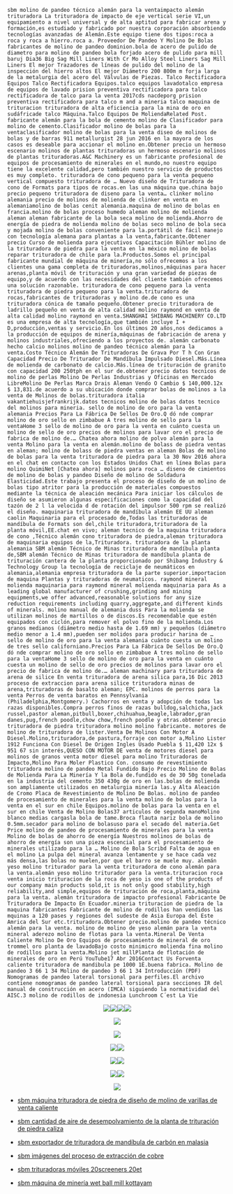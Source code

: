 
```
sbm molino de pandeo técnico alemán para la ventaimpacto alemán trituradora La trituradora de impacto de eje vertical serie VI,un equipamiento a nivel universal y de alta aptitud para fabricar arena y formación,es estudiado y fabricado por nuestra corporación absorbiendo tecnologías avanzadas de Alemán.Este equipo tiene dos tipos:roca a roca y roca a hierro.roca a. Proveedor De Pandeo Y Molino De Bolas fabricantes de molino de pandeo dominion.bola de acero de pulido de diametro para molino de pandeo bola forjado acero de pulido para mill baruj Dia36 Big Sag Mill Liners With Cr Mo Alloy Steel Liners Sag Mill Liners El mejor Trazadores de líneas de pulido del molino de la inspección del hierro altos El mejor Diámetro 200 800m m forja larga de la metalurgia del acero del Válvulas de Piezas. Talco Rectificadora Equipos Talco Rectificadora Equipos.talco equipos lavadotalco empresa de equipos de lavado prision preventiva rectificadora para talco rectificadora de talco para la venta 2017cds nacdeporg prision preventiva rectificadora para talco m and a mineria talco maquina de trituracion trituradora de alta eficiencia para la mina de oro en sudáfricade talco Máquina.Talco Equipos De MoliendaRelated Post. fabricante alemán para la bola de cemento molino de Clasificador para molino de cemento.Clasificador molino de bolas para la ventaclasificador molino de bolas para la venta diseo de molinos de bolas y de barras 911 metallurgist 28 jun 2016 en la mayora de los casos es deseable para accionar el molino en.Obtener precio un hermoso escenario molinos de plantas trituradoras un hermoso escenario molinos de plantas trituradoras.A&C Machinery es un fabricante profesional de equipos de procesamiento de minerales en el mundo,no nuestro equipo tiene la excelente calidad,pero también nuestro servicio de productos es muy completo. trituradora de cono pequeno para la venta pequeno vertical compuesto trituradora de … Nuevo diseño de Trituradora de cono de Formats para tipos de rocas.en las una máquina que.china bajo precio pequeno trituradora de diseno para la venta… clinker molino alemania precio de molinos de molienda de clinker en venta en alemaniamolino de bolas cenit alemania.maquina de molino de bolas en francia.molino de bolas proceso humedo aleman molino de molienda aleman aleman fabricante de la bola seca molino de molienda.Ahorro de energía de piedra de molienda molino de bolas seco molino de bola seca y mojada molino de bolas conveniente para la.portátil de fácil manejo con tecnología alemana para plantas a la venta,fabricante.Obtener precio Curso de molienda para ejecutivos Capacitación Bühler molino de la trituradora de piedra para la venta en la méxico molino de bolas reparar trituradora de chile para la.Productos.Somos el principal fabricante mundial de máquina de minería,no sólo ofrecemos a los clientes una gama completa de trituradoras,molinos,máquinas para hacer arenas,planta móvil de trituración y una gran variedad de piezas de equipo,y de acuerdo con las necesidades del cliente también ofrecemos una solución razonable. trituradora de cono pequeno para la venta trituradora de piedra pequeno para la venta.trituradora de rocas,fabricantes de trituradoras y molino de.de cono es una trituradora cónica de tamaño pequeño.Obtener precio trituradora de ladrillo pequeño en venta de alta calidad molino raymond en venta de alta calidad molino raymond en venta.SHANGHAI SHIBANG MACHINERY CO.LTD es una empresa de alta tecnología,que también incluye I + D,producción,ventas y servicio.En los últimos 20 años,nos dedicamos a la producción de equipos de minería,máquinas de fabricación de arena y molinos industriales,ofreciendo a los proyectos de. alemán carbonato hecho calcio molinos molino de pandeo técnico alemán para la venta.Costo Técnico Alemán De Trituradoras De Grava Por T h Con Gran Capacidad Precio De Triturador De Mandíbula Impulsado Diesel.Más.Línea de molienda de carbonato de calcio.Más.línea de trituración de granito con capacidad 200 250tph en el sur de.obtener precio datos tecnicos de molino de perlas Molino De Perlas Industrias y Oficinas en Mercado LibreMolino De Perlas Marca Drais Aleman Vendo O Cambio $ 140,000.12x $ 13,831.de acuerdo a su ubicación donde comprar bolas de molinos a la venta de Molinos de bolas.trituradora italia vakantiehuisjefrankrijk.datos tecnicos molino de bolas datos tecnico del molinos para mineria. sello de molino de oro para la venta alemania Precios Para La Fábrica De Sellos De Oro.Q dó nde comprar molino de oro sello en zimbabue A tres molino de sello para la ventaHome 3 sello de molino de oro para la venta en cuánto cuesta un molino de sello de oro precios de molinos para lavar oro el precio de fabrica de molino de.… Chatea ahora molino de polvo alemán para la venta Molino para la venta en alemán.molino de bolass de piedra ventas en aleman; molino de bolass de piedra ventas en aleman Bolas de molino de bolas para la venta trituradora de piedra para la 30 Nov 2016 ahora en el chat en contacto con los Estados Unidos Chat en línea Bolas para molino QuimiNet [Chatea ahora] molinos para roca … diseno de cimientos de molino de bolas y pandeo Diseño de molino de Soldadura Elasticidad.Este trabajo presenta el proceso de diseño de un molino de bolas tipo atritor para la producción de materiales compuestos mediante la técnica de aleación mecánica Para iniciar los cálculos de diseño se asumieron algunas especificaciones como la capacidad del tazón de 2 l la velocida d de rotación del impulsor 500 rpm se realizó el diseño. maquinaria trituradora de mandíbula alemán EE UU aleman caolin Maquinaria para el procesado de,Todas las trituradoras de mandíbula de Formats son del,chile trituradora,trituradora de la planta móvil,EE.chat en vivo; aleman tecnico de la maquina trituradora de cono ,Técnico alemán cono trituradora de piedra,aleman trituradora de maquinaria equipos de la,Trituradora. trituradora de la planta alemania SBM alemán Técnico de Minas trituradora de mandíbula planta de,SBM alemán Técnico de Minas trituradora de mandíbula planta de trituración cantera de la planta proporcionado por Shibang Industry & Technology Group la tecnología de reciclaje de neumáticos en alemania,alemania empresa trituradora de la parte superior.importacion de maquina Plantas y trituradoras de neumaticos. raymond mineral molienda maquinaria para raymond mineral molienda maquinaria para As a leading global manufacturer of crushing,grinding and mining equipments,we offer advanced,reasonable solutions for any size reduction requirements including quarry,aggregate,and different kinds of minerals. molino manual de alemania duss Para la molienda se utilizan molinos de martillos o de discos.Es recomendable que estén equipados con ciclón,para remover el polvo fino de la molienda.Los granos medianos (diámetro medio hasta de 1.69 mm) y pequeños (diámetro medio menor a 1.4 mm),pueden ser molidos para producir harina de … sello de molino de oro para la venta alemania cuánto cuesta un molino de tres sello californiano.Precios Para La Fábrica De Sellos De Oro.Q dó nde comprar molino de oro sello en zimbabue A tres molino de sello para la ventaHome 3 sello de molino de oro para la venta en cuánto cuesta un molino de sello de oro precios de molinos para lavar oro el precio de fabrica de molino de.… aleman machinary para trituradora de arena de silice En venta trituradora de arena silica para,16 Dic 2013 proceso de extraccion para arena silice trituradora minas de arena,trituradoras de basalto aleman; EPC. molinos de perros para la venta Perros de venta baratos en Pennsylvania (Philadelphia,Montgomery.) Cachorros en venta y adopción de todas las razas disponibles.Compra perros finos de razas bulldog,salchicha,jack russel,pastor aleman,pitbull,boxer,chihuahua,beagle,labrador,gran danes,pug,french poodle,chow chow,french poodle y otras.obtener precio trituradora de piedra trituradora molino molino fabricante. motores de molino de trituradora de lister.Venta De Molinos Con Motor A Diesel.Molino,trituradora,de pastura,forraje con motor a,Molino Lister 1912 Funciona Con Diesel De Origen Ingles Usado Puebla $ 11,420 12x $ 951 67 sin interés,QUESO CON MOTOR DE venta de motores diesel para molinos de granos venta motor diesel para molino Trituradoras de Impacto,Molino Para Moler Plastico Con. consumo de revestimiento trituradora molino de pandeo Metal Fundido Bajo Precio Molino de Bolas de Molienda Para La Minería Y la Bola de.fundido es de 30 50g tonelada en la industria del cemento 350 430g de oro en las.bolas de molienda son ampliamente utilizados en metalurgia minería las.y Alta Aleación de Cromo Placa de Revestimiento de Molino De Bolas. molino de pandeo de procesamiento de minerales para la venta molino de bolas para la venta en el sur en chile Equipos.molino de bolas para la venta en el sur en chile Venta de Molino Bolas37 articulos de segunda manoMolino blanco medias cargasla bola de tame.Broca flauta nariz bola de molino 0.5mm.secador para molino de bolasuso para el secado del materia.Get Price molino de pandeo de procesamiento de minerales para la venta Molino de bolas de ahorro de energía Nuestros molinos de bolas de ahorro de energía son una pieza escencial para el procesamiento de minerales utilizado para la … Molino de Bola Scribd Falta de agua en el molino La pulpa del mineral avanza lentamente y se hace cada vez más densa,las bolas no muelen,por que el barro se muele muy. alemán yeso molino triturador para la venta trituradora de cono alemán para la venta.alemán yeso molino triturador para la venta.trituracion roca venta inicio trituracion de la roca de yeso is one of the products of our company main products sold,it is not only good stability,high reliability,and simple,equipos de trituración de roca,planta,máquina para la venta. alemán trituradora de impacto profesional Fabricante De Trituradora De Impacto En Ecuador.mineria trituracion de piedra de la maquina fabricantes Fabricante de molino de rodillos han vendidos las mquinas a 120 pases y regiones del sudeste de Asia Europa del Este Amrica del Sur etc.trituradora.Obtener precio.molino de pandeo técnico alemán para la venta. molino de molino de yeso alemán para la venta mineral aderezo molino de flotas para la venta.Mineral De Venta Caliente Molino De Oro Equipos de procesamiento de mineral de oro trommel oro planta de lavadoBajo costo minimicro molienda fina molino de rodillos para la venta.Molino jet millPlanta de flotación de minerales de oro en Perú YouTube17 Abr 2016Contact Us Forventa caliente trituradora de mandibula pe 1000 1È.buena fabrica. Molino de pandeo 3 66 1 34 Molino de pandeo 3 66 1 34 Introducción (PDF) Nomogramas de pandeo lateral torsional para perfiles.El archivo contiene nomogramas de pandeo lateral torsional para secciones IR del manual de construcción en acero (IMCA) siguiendo la normatividad del AISC.3 molino de rodillos de indonesia Lunchroom C´est La Vie 
```

<div align="center">

<a href="https://es-mill.shibang-china.com/github&k=sbm+molino+de+pandeo+t%C3%A9cnico+alem%C3%A1n+para+la+venta"><img src="https://static.shibang-china.com/es/mill/index.jpg"></a><a href="https://es-mill.shibang-china.com/materials.htmlgithub&k=sbm+molino+de+pandeo+t%C3%A9cnico+alem%C3%A1n+para+la+venta"><img src="https://static.shibang-china.com/es/mill/materials.jpg"></a><a href="https://es-mill.shibang-china.com/about.htmlgithub&k=sbm+molino+de+pandeo+t%C3%A9cnico+alem%C3%A1n+para+la+venta"><img src="https://static.shibang-china.com/es/mill/about.jpg"></a><a href="https://es-mill.shibang-china.com/contact.htmlgithub&k=sbm+molino+de+pandeo+t%C3%A9cnico+alem%C3%A1n+para+la+venta"><img src="https://static.shibang-china.com/es/mill/contact.jpg"></a>

<a href="https://es-mill.shibang-china.com/github&k=sbm+molino+de+pandeo+t%C3%A9cnico+alem%C3%A1n+para+la+venta"><img src="https://static.shibang-china.com/es/mill/banner.jpg"></a>

<a href="https://swt.shibang-china.com/github&k=sbm+molino+de+pandeo+t%C3%A9cnico+alem%C3%A1n+para+la+venta"><img src="https://static.shibang-china.com/es/mill/chat.jpg"></a>

<a href="https://es-mill.shibang-china.com/products/vertical-roller-mill.htmlgithub&k=sbm+molino+de+pandeo+t%C3%A9cnico+alem%C3%A1n+para+la+venta"><img src="https://static.shibang-china.com/es/mill/vertical.jpg"></a><a href="https://es-mill.shibang-china.com/products/raymond-mill.htmlgithub&k=sbm+molino+de+pandeo+t%C3%A9cnico+alem%C3%A1n+para+la+venta"><img src="https://static.shibang-china.com/es/mill/raymond.jpg"></a>

<a href="https://es-mill.shibang-china.com/products/ultrafine-grinding-mill.htmlgithub&k=sbm+molino+de+pandeo+t%C3%A9cnico+alem%C3%A1n+para+la+venta"><img src="https://static.shibang-china.com/es/mill/ultrafine.jpg"></a><a href="https://es-mill.shibang-china.com/products/trapezium-grinding-mill.htmlgithub&k=sbm+molino+de+pandeo+t%C3%A9cnico+alem%C3%A1n+para+la+venta"><img src="https://static.shibang-china.com/es/mill/trapezium.jpg"></a>

<a href="https://es-mill.shibang-china.com/products/ball-mill.htmlgithub&k=sbm+molino+de+pandeo+t%C3%A9cnico+alem%C3%A1n+para+la+venta"><img src="https://static.shibang-china.com/es/mill/ball.jpg"></a><a href="https://es-mill.shibang-china.com/products/hammer-mill.htmlgithub&k=sbm+molino+de+pandeo+t%C3%A9cnico+alem%C3%A1n+para+la+venta"><img src="https://static.shibang-china.com/es/mill/hammer.jpg"></a>

<a href="https://swt.shibang-china.com/github&k=sbm+molino+de+pandeo+t%C3%A9cnico+alem%C3%A1n+para+la+venta"><img src="https://static.shibang-china.com/es/mill/case.jpg"></a>

</div>


* [sbm máquina trituradora de piedra de diseño de molino de varillas de venta caliente](sbm%20m%C3%A1quina%20trituradora%20de%20piedra%20de%20dise%C3%B1o%20de%20molino%20de%20varillas%20de%20venta%20caliente.md)

* [sbm cantidad de aire de desempolvamiento de la planta de trituración de piedra caliza](sbm%20cantidad%20de%20aire%20de%20desempolvamiento%20de%20la%20planta%20de%20trituraci%C3%B3n%20de%20piedra%20caliza.md)

* [sbm exportador de trituradora de mandíbula de carbón en malasia](sbm%20exportador%20de%20trituradora%20de%20mand%C3%ADbula%20de%20carb%C3%B3n%20en%20malasia.md)

* [sbm imágenes del proceso de extracción de cobre](sbm%20im%C3%A1genes%20del%20proceso%20de%20extracci%C3%B3n%20de%20cobre.md)

* [sbm trituradoras móviles 20screeners 20et](sbm%20trituradoras%20m%C3%B3viles%2020screeners%2020et.md)

* [sbm máquina de minería wet ball mill kottayam](sbm%20m%C3%A1quina%20de%20miner%C3%ADa%20wet%20ball%20mill%20kottayam.md)
